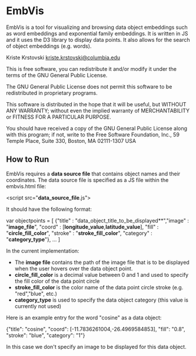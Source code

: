 # EmbVis

EmbVis is a tool for visualizing and browsing data object embeddings such as word embeddings and exponential family embeddings. 
It is written in JS and it uses the D3 library to display data points. It also allows for the search of object embeddings (e.g. words). 

Kriste Krstovski kriste.krstovski@columbia.edu

This is free software, you can redistribute it and/or modify it under the terms of the GNU General Public License.

The GNU General Public License does not permit this software to be redistributed in proprietary programs.

This software is distributed in the hope that it will be useful, but WITHOUT ANY WARRANTY; without even the implied warranty of MERCHANTABILITY or FITNESS FOR A PARTICULAR PURPOSE.

You should have received a copy of the GNU General Public License along with this program; if not, write to the Free Software Foundation, Inc., 59 Temple Place, Suite 330, Boston, MA 02111-1307 USA


## How to Run

EmbVis requires a **data source file** that contains object names and their coordinates. The data source file is specified as a JS file within the embvis.html file:

\<script src="**data_source_file**.js"></script>

It should have the following format:

var objectpoints = [ 
{"title" : "data_object_title_to_be_displayed**","image" : "**image_file**",  "coord" : [**longitude_value**,**latitude_value**], "fill" : "**circle_fill_color**", "stroke" : "**stroke_fill_color**", "category" : "**category_type**"},
...
]

In the current implementation:

* The **image file** contains the path of the image file that is to be displayed when the user hovers over the data object point. 
* **circle_fill_color** is a decimal value between 0 and 1 and used to specify the fill color of the data point circle
* **stroke_fill_color** is the color name of the data point circle stroke (e.g. "red","blue", etc.) 
* **category_type** is used to specify the data object category (this value is currently not used)

Here is an example entry for the word "cosine" as a data object:

{"title": "cosine", "coord": [-11.7836261004,-26.4969584853], "fill": "0.8", "stroke": "blue", "category": "1"}

In this case we don't specify an image to be displayed for this data object. 

